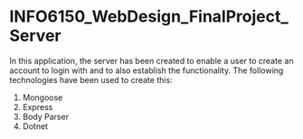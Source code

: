 # INFO6150_WebDesign_FinalProject_Server

In this application, the server has been created to enable a user to create an account to login with and to also establish the functionality.
The following technologies have been used to create this:

1. Mongoose
2. Express
3. Body Parser
4. Dotnet
